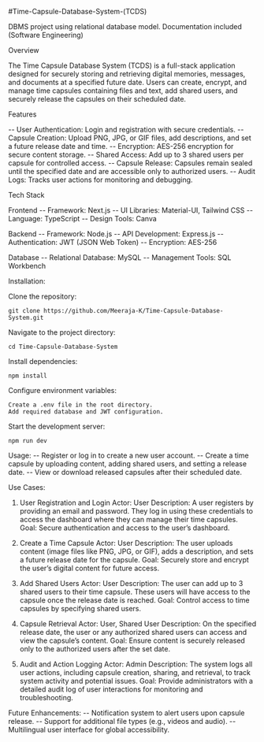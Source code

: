 #Time-Capsule-Database-System-(TCDS)

DBMS project using relational database model. 
Documentation included (Software Engineering)


Overview

The Time Capsule Database System (TCDS) is a full-stack application designed for securely storing and retrieving digital memories, messages, and documents at a specified future date. Users can create, encrypt, and manage time capsules containing files and text, add shared users, and securely release the capsules on their scheduled date.



Features

   -- User Authentication: Login and registration with secure credentials.
   -- Capsule Creation: Upload PNG, JPG, or GIF files, add descriptions, and set a future release date and time.
   -- Encryption: AES-256 encryption for secure content storage.
   -- Shared Access: Add up to 3 shared users per capsule for controlled access.
   -- Capsule Release: Capsules remain sealed until the specified date and are accessible only to authorized users.
   -- Audit Logs: Tracks user actions for monitoring and debugging.



Tech Stack

Frontend
 -- Framework: Next.js
 -- UI Libraries: Material-UI, Tailwind CSS
 -- Language: TypeScript
 -- Design Tools: Canva

Backend
 -- Framework: Node.js
 -- API Development: Express.js
 -- Authentication: JWT (JSON Web Token)
 -- Encryption: AES-256

Database
 -- Relational Database: MySQL
 -- Management Tools: SQL Workbench

    

Installation:

  Clone the repository:

    git clone https://github.com/Meeraja-K/Time-Capsule-Database-System.git

Navigate to the project directory:

    cd Time-Capsule-Database-System

Install dependencies:

    npm install

Configure environment variables:

    Create a .env file in the root directory.
    Add required database and JWT configuration.

Start the development server:

    npm run dev

Usage:
   -- Register or log in to create a new user account.
   -- Create a time capsule by uploading content, adding shared users, and setting a release date.
   -- View or download released capsules after their scheduled date.



Use Cases:

1. User Registration and Login
    Actor: User
    Description: A user registers by providing an email and password. They log in using these credentials to access the dashboard where they can manage their time capsules.
    Goal: Secure authentication and access to the user’s dashboard.
   
2. Create a Time Capsule
    Actor: User
    Description: The user uploads content (image files like PNG, JPG, or GIF), adds a description, and sets a future release date for the capsule.
    Goal: Securely store and encrypt the user’s digital content for future access.
   
3. Add Shared Users
    Actor: User
    Description: The user can add up to 3 shared users to their time capsule. These users will have access to the capsule once the release date is reached.
    Goal: Control access to time capsules by specifying shared users.
   
4. Capsule Retrieval
    Actor: User, Shared User
    Description: On the specified release date, the user or any authorized shared users can access and view the capsule’s content.
    Goal: Ensure content is securely released only to the authorized users after the set date.

5. Audit and Action Logging
    Actor: Admin
    Description: The system logs all user actions, including capsule creation, sharing, and retrieval, to track system activity and potential issues.
    Goal: Provide administrators with a detailed audit log of user interactions for monitoring and troubleshooting.



Future Enhancements:
 -- Notification system to alert users upon capsule release.
 -- Support for additional file types (e.g., videos and audio).
 -- Multilingual user interface for global accessibility.
